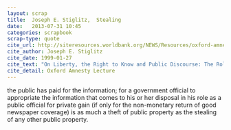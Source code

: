 ```yaml
---
layout: scrap
title:  Joseph E. Stiglitz,  Stealing
date:   2013-07-31 10:45
categories: scrapbook
scrap-type: quote
cite_url: http://siteresources.worldbank.org/NEWS/Resources/oxford-amnesty.pdf
cite_author: Joseph E. Stiglitz
cite_date: 1999-01-27
cite_text: "On Liberty, the Right to Know and Public Discourse: The Role of Transparency in Public Life" 
cite_detail: Oxford Amnesty Lecture
---
```


the public has paid for the information; for a government official to appropriate the information that comes to his or her disposal in his role as a public official for private gain (if only for the non-monetary return of good newspaper coverage) is as much a theft of public property as the stealing of any other public property.
